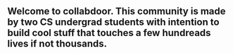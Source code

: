 ## Welcome to collabdoor. This community is made by two CS undergrad students with intention to build cool stuff that touches a few hundreads lives if not thousands.
